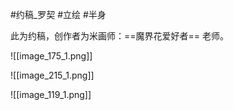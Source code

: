 #约稿_罗契 #立绘 #半身 

此为约稿，创作者为米画师：==魔界花爱好者== 老师。  


![[image_175_1.png]]

![[image_215_1.png]]

![[image_119_1.png]]